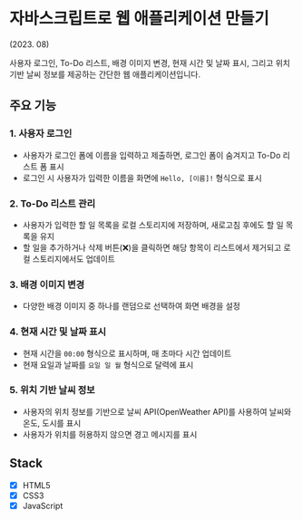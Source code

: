 # 자바스크립트로 웹 애플리케이션 만들기
(2023. 08)

사용자 로그인, To-Do 리스트, 배경 이미지 변경, 현재 시간 및 날짜 표시, 그리고 위치 기반 날씨 정보를 제공하는 간단한 웹 애플리케이션입니다.

## 주요 기능
### 1. 사용자 로그인
  - 사용자가 로그인 폼에 이름을 입력하고 제출하면, 로그인 폼이 숨겨지고 To-Do 리스트 폼 표시
  - 로그인 시 사용자가 입력한 이름을 화면에 `Hello, [이름]!` 형식으로 표시
### 2. To-Do 리스트 관리
  - 사용자가 입력한 할 일 목록을 로컬 스토리지에 저장하며, 새로고침 후에도 할 일 목록을 유지
  - 할 일을 추가하거나 삭제 버튼(❌)을 클릭하면 해당 항목이 리스트에서 제거되고 로컬 스토리지에서도 업데이트
### 3. 배경 이미지 변경
  - 다양한 배경 이미지 중 하나를 랜덤으로 선택하여 화면 배경을 설정
### 4. 현재 시간 및 날짜 표시
  - 현재 시간을 `00:00` 형식으로 표시하며, 매 초마다 시간 업데이트
  - 현재 요일과 날짜를 `요일 일 월` 형식으로 달력에 표시
### 5. 위치 기반 날씨 정보
  - 사용자의 위치 정보를 기반으로 날씨 API(OpenWeather API)를 사용하여 날씨와 온도, 도시를 표시
  - 사용자가 위치를 허용하지 않으면 경고 메시지를 표시

## Stack
- [x] HTML5
- [x] CSS3
- [x] JavaScript
